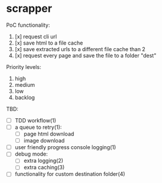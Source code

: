 # scrapper

PoC functionality:
1. [x] request cli url
2. [x] save html to a file cache
3. [x] save extracted urls to a different file cache than 2
4. [x] request every page and save the file to a folder "dest"

Priority levels:
1. high
2. medium
3. low
4. backlog

TBD:
- [ ] TDD workflow(1)
- [ ] a queue to retry(1):
  - [ ] page html download
  - [ ] image download
- [ ] user friendly progress console logging(1)
- [ ] debug mode:
  - [ ] extra logging(2)
  - [ ] extra caching(3)
- [ ] functionality for custom destination folder(4)
